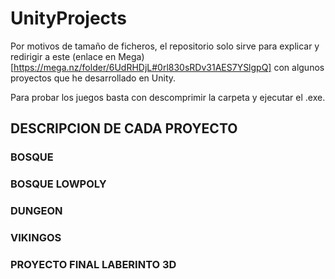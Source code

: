 # UnityProjects
Por motivos de tamaño de ficheros, el repositorio solo sirve para explicar y redirigir a este (enlace en Mega)[https://mega.nz/folder/6UdRHDjL#0rl830sRDv31AES7YSlgpQ] con algunos proyectos que he desarrollado en Unity.

Para probar los juegos basta con descomprimir la carpeta y ejecutar el .exe.

## DESCRIPCION DE CADA PROYECTO

### BOSQUE

### BOSQUE LOWPOLY

### DUNGEON

### VIKINGOS

### PROYECTO FINAL LABERINTO 3D
 

